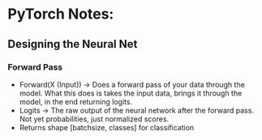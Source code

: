 # PyTorch Notes:

## Designing the Neural Net

### Forward Pass
- Forward(X (Input)) -> Does a forward pass of your data through the model.  What this does is takes the input data, brings it through the model, in the end returning logits.
- Logits -> The raw output of the neural network after the forward pass. Not yet probabilities, just normalized scores.
- Returns shape [batchsize, classes] for classification


